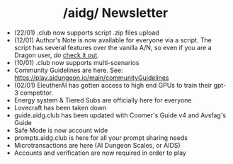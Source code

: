 <h1 align="center">/aidg/ Newsletter</h1>

- (22/01) .club now supports script .zip files upload
- (12/01) Author's Note is now available for everyone via a script. The script has several features over the vanilla A/N, so even if you are a Dragon user, *do* [check it out](https://github.com/CoomersGuide/CoomersGuide.github.io/tree/main/Resources-And-Guides/Scripts/AuthorsNote). 
- (10/01) .club now supports multi-scenarios
- Community Guidelines are here. See: https://play.aidungeon.io/main/communityGuidelines
- (02/01) EleutherAI has gotten access to high end GPUs to train their gpt-3 competitor.
- Energy system & Tiered Subs are officially here for everyone
- Lovecraft has been taken down
- guide.aidg.club has been updated with Coomer's Guide v4 and Avsfag's Guide
- Safe Mode is now account wide
- prompts.aidg.club is here for all your prompt sharing needs
- Microtransactions are here (AI Dungeon Scales, or AIDS)
- Accounts and verification are now required in order to play
